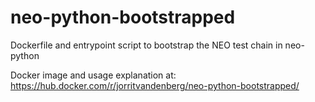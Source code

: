# neo-python-bootstrapped
Dockerfile and entrypoint script to bootstrap the NEO test chain in neo-python

Docker image and usage explanation at: https://hub.docker.com/r/jorritvandenberg/neo-python-bootstrapped/
